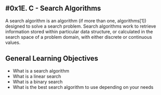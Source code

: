 #0x1E. C - Search Algorithms
---
A search algorithm is an algorithm (if more than one, algorithms[1]) designed to solve a search problem.
Search algorithms work to retrieve information stored within particular data structure, or calculated in the search space of a problem domain, with either discrete or continuous values.

## General Learning Objectives
* What is a search algorithm
* What is a linear search
* What is a binary search
* What is the best search algorithm to use depending on your needs

